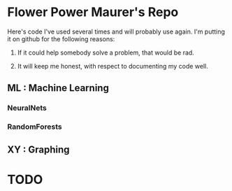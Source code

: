 # Flower Power Maurer's Repo

Here's code I've used several times and will probably use again. I'm putting it on github for the following reasons:

1. If it could help somebody solve a problem, that would be rad.

1. It will keep me honest, with respect to documenting my code well.

## ML : Machine Learning

### NeuralNets

### RandomForests

## XY : Graphing

# TODO